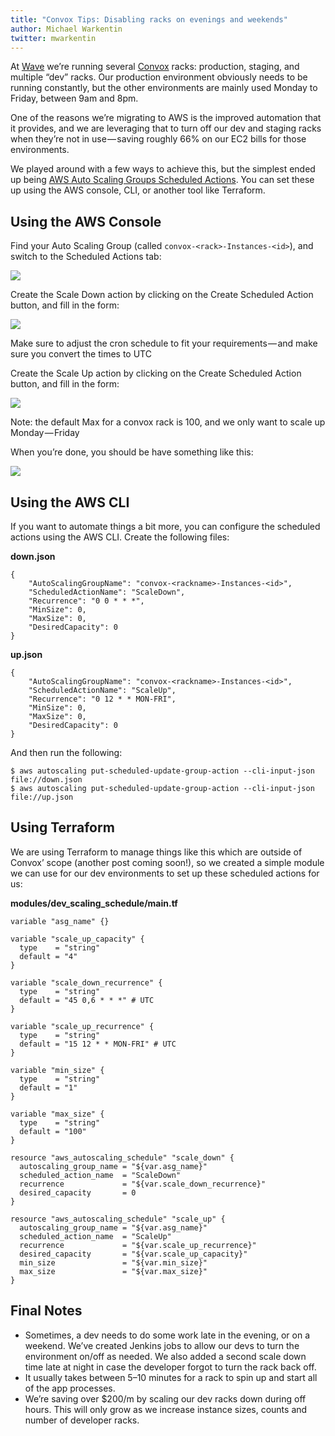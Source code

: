 ```yaml
---
title: "Convox Tips: Disabling racks on evenings and weekends"
author: Michael Warkentin
twitter: mwarkentin
---
```


At [Wave](https://www.waveapps.com/) we’re running several [Convox](https://convox.com/) racks: production, staging, and multiple “dev” racks. Our production environment obviously needs to be running constantly, but the other environments are mainly used Monday to Friday, between 9am and 8pm.

One of the reasons we’re migrating to AWS is the improved automation that it provides, and we are leveraging that to turn off our dev and staging racks when they’re not in use — saving roughly 66% on our EC2 bills for those environments.

We played around with a few ways to achieve this, but the simplest ended up being [AWS Auto Scaling Groups Scheduled Actions](http://docs.aws.amazon.com/autoscaling/latest/userguide/schedule_time.html). You can set these up using the AWS console, CLI, or another tool like Terraform.

<!--more-->

## Using the AWS Console

Find your Auto Scaling Group (called `convox-<rack>-Instances-<id>`), and switch to the Scheduled Actions tab:

![](https://cdn-images-1.medium.com/max/2000/1*O-eoQtSzpTpIbkli_y_gTg.png)

Create the Scale Down action by clicking on the Create Scheduled Action button, and fill in the form:

![](https://cdn-images-1.medium.com/max/2000/1*pNh_WBr3rAoq-Ufzzl6I_A.png)

Make sure to adjust the cron schedule to fit your requirements — and make sure you convert the times to UTC

Create the Scale Up action by clicking on the Create Scheduled Action button, and fill in the form:

![](https://cdn-images-1.medium.com/max/1600/1*GCLwAWk_Byl07Nt4RiVA0Q.png)

Note: the default Max for a convox rack is 100, and we only want to scale up Monday — Friday

When you’re done, you should be have something like this:

![](https://cdn-images-1.medium.com/max/1600/1*4HZs66nLrTJFi7gyBJuncg.png)

## Using the AWS CLI

If you want to automate things a bit more, you can configure the scheduled actions using the AWS CLI. Create the following files:

**down.json**

```
{
    "AutoScalingGroupName": "convox-<rackname>-Instances-<id>",
    "ScheduledActionName": "ScaleDown",
    "Recurrence": "0 0 * * *",
    "MinSize": 0,
    "MaxSize": 0,
    "DesiredCapacity": 0
}
```

**up.json**

```
{
    "AutoScalingGroupName": "convox-<rackname>-Instances-<id>",
    "ScheduledActionName": "ScaleUp",
    "Recurrence": "0 12 * * MON-FRI",
    "MinSize": 0,
    "MaxSize": 0,
    "DesiredCapacity": 0
}
```

And then run the following:

```
$ aws autoscaling put-scheduled-update-group-action --cli-input-json file://down.json
$ aws autoscaling put-scheduled-update-group-action --cli-input-json file://up.json
```

## Using Terraform

We are using Terraform to manage things like this which are outside of Convox’ scope (another post coming soon!), so we created a simple module we can use for our dev environments to set up these scheduled actions for us:

**modules/dev_scaling_schedule/main.tf**

```
variable "asg_name" {}

variable "scale_up_capacity" {  
  type    = "string"  
  default = "4"
}

variable "scale_down_recurrence" {  
  type    = "string"  
  default = "45 0,6 * * *" # UTC
}

variable "scale_up_recurrence" {  
  type    = "string"  
  default = "15 12 * * MON-FRI" # UTC
}

variable "min_size" {  
  type    = "string"  
  default = "1"
}

variable "max_size" {  
  type    = "string"  
  default = "100"
}

resource "aws_autoscaling_schedule" "scale_down" {  
  autoscaling_group_name = "${var.asg_name}"  
  scheduled_action_name  = "ScaleDown"  
  recurrence             = "${var.scale_down_recurrence}"       
  desired_capacity       = 0
}

resource "aws_autoscaling_schedule" "scale_up" {    
  autoscaling_group_name = "${var.asg_name}"  
  scheduled_action_name  = "ScaleUp"  
  recurrence             = "${var.scale_up_recurrence}"  
  desired_capacity       = "${var.scale_up_capacity}"  
  min_size               = "${var.min_size}"  
  max_size               = "${var.max_size}"
}
```

## Final Notes

* Sometimes, a dev needs to do some work late in the evening, or on a weekend. We’ve created Jenkins jobs to allow our devs to turn the environment on/off as needed. We also added a second scale down time late at night in case the developer forgot to turn the rack back off.
* It usually takes between 5–10 minutes for a rack to spin up and start all of the app processes.
* We’re saving over $200/m by scaling our dev racks down during off hours. This will only grow as we increase instance sizes, counts and number of developer racks.
